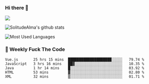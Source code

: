 ### Hi there 👋

<p>
  <a href="https://count.getloli.com/"><img src="https://count.getloli.com/get/@:solitudealma"></a>
</p>

![SolitudeAlma's github stats](https://github-readme-stats.vercel.app/api?username=solitudealma&show_icons=true&theme=radical)

![Most Used Languages](https://github-readme-stats.vercel.app/api/top-langs/?username=solitudealma&layout=compact&hide_border=true&theme=dark)
<!-- ![visitors](https://visitor-badge.glitch.me/badge?page_id=solitudealma.solitudealma.id) -->


### :dart: Weekly Fuck The Code

<!--START_SECTION:waka-->
```text
Vue.js       25 hrs 15 mins  ████████████████████░░░░░   79.74 % 
JavaScript   3 hrs 16 mins   ██▓░░░░░░░░░░░░░░░░░░░░░░   10.35 % 
Java         1 hr 14 mins    █░░░░░░░░░░░░░░░░░░░░░░░░   03.92 % 
HTML         53 mins         ▓░░░░░░░░░░░░░░░░░░░░░░░░   02.80 % 
XML          32 mins         ▒░░░░░░░░░░░░░░░░░░░░░░░░   01.71 % 
```
<!--END_SECTION:waka-->
